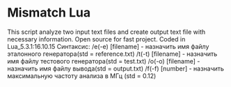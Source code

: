 # Mismatch Lua
This script analyze two input text files and create output text file with necessary information. Open source for fast project. Coded in Lua_5.3.1:16.10.15 
Синтаксис:
/e(-e) [filename] - назначить имя файлу эталонного генератора(std = reference.txt)
/t(-t) [filename] - назначить имя файлу тестового генератора(std = test.txt)
/o(-o) [filename] - назначить имя файлу вывода(std = output.txt)
/f(-f) [number] - назначить максимальную частоту анализа в МГц (std = 0.12)
